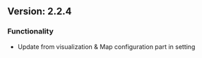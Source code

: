 ## Version: 2.2.4 ##

### Functionality ###

- Update from visualization & Map configuration part in setting
